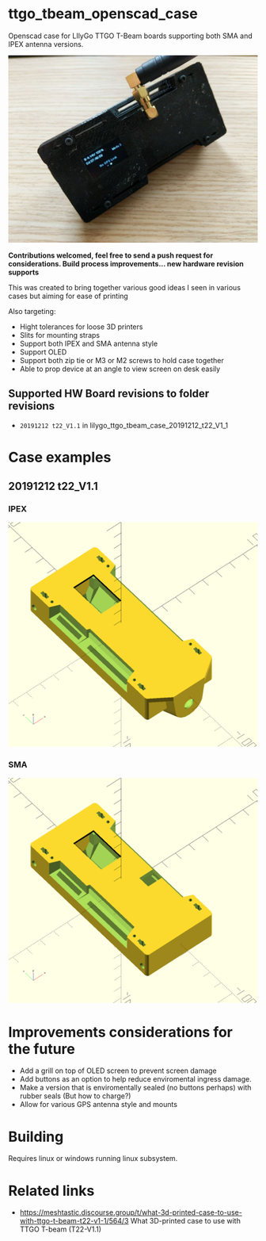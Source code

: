 # ttgo_tbeam_openscad_case

Openscad case for LIlyGo TTGO T-Beam boards
supporting both SMA and IPEX antenna versions.

![](ttgo_20191212_t22_V1_1_SMA_real.jpg)

**Contributions welcomed, feel free to send a push request for considerations. Build process improvements... new hardware revision supports**

This was created to bring together various good ideas I seen in various cases but aiming for ease of printing

Also targeting:

* Hight tolerances for loose 3D printers
* Slits for mounting straps
* Support both IPEX and SMA antenna style
* Support OLED
* Support both zip tie or M3 or M2 screws to hold case together
* Able to prop device at an angle to view screen on desk easily

## Supported HW Board revisions to folder revisions

* `20191212 t22_V1.1` in lilygo_ttgo_tbeam_case_20191212_t22_V1_1

# Case examples

## 20191212 t22_V1.1

### IPEX
![](ttgo_20191212_t22_V1_1_IPEX.png)

### SMA
![](ttgo_20191212_t22_V1_1_SMA.png)

# Improvements considerations for the future

* Add a grill on top of OLED screen to prevent screen damage
* Add buttons as an option to help reduce enviromental ingress damage.
* Make a version that is enviromentally sealed (no buttons perhaps) with rubber seals (But how to charge?)
* Allow for various GPS antenna style and mounts

# Building

Requires linux or windows running linux subsystem.

# Related links

* https://meshtastic.discourse.group/t/what-3d-printed-case-to-use-with-ttgo-t-beam-t22-v1-1/564/3 What 3D-printed case to use with TTGO T-beam (T22-V1.1)